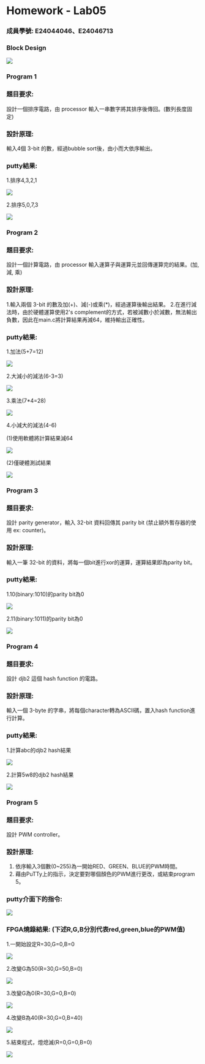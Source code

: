 # Homework - Lab05

### 成員學號: E24044046、E24046713

### Block Design

![](https://github.com/tysh0738/FPGA_Design/blob/master/Lab05/hw/E24044046/image/block_design.PNG)

### Program 1

### 題目要求:
設計一個排序電路，由 processor 輸入一串數字將其排序後傳回。(數列長度固定)

### 設計原理:
輸入4個 3-bit 的數，經過bubble sort後，由小而大依序輸出。

### putty結果:
1.排序4,3,2,1

![](https://github.com/tysh0738/FPGA_Design/blob/master/Lab05/hw/E24044046/image/sorting_01.PNG)

2.排序5,0,7,3

![](https://github.com/tysh0738/FPGA_Design/blob/master/Lab05/hw/E24044046/image/sorting_02.PNG)

### Program 2

### 題目要求:
設計一個計算電路，由 processor 輸入運算子與運算元並回傳運算完的結果。(加, 減, 乘)

### 設計原理:
1.輸入兩個 3-bit 的數及加(+)、減(-)或乘(*)，經過運算後輸出結果。
2.在進行減法時，由於硬體運算使用2's complement的方式，若被減數小於減數，無法輸出負數，因此在main.c將計算結果再減64，維持輸出正確性。

### putty結果:
1.加法(5+7=12)

![](https://github.com/tysh0738/FPGA_Design/blob/master/Lab05/hw/E24044046/image/arithmetic_01.PNG)

2.大減小的減法(6-3=3)

![](https://github.com/tysh0738/FPGA_Design/blob/master/Lab05/hw/E24044046/image/arithmetic_02.PNG)

3.乘法(7*4=28)

![](https://github.com/tysh0738/FPGA_Design/blob/master/Lab05/hw/E24044046/image/arithmetic_03.PNG)

4.小減大的減法(4-6)

(1)使用軟體將計算結果減64

![](https://github.com/tysh0738/FPGA_Design/blob/master/Lab05/hw/E24044046/image/arithmetic_04.PNG)

(2)僅硬體測試結果 

![](https://github.com/tysh0738/FPGA_Design/blob/master/Lab05/hw/E24044046/image/arithmetic_05.PNG)

### Program 3

### 題目要求:
設計 parity generator，輸入 32-bit 資料回傳其 parity bit (禁止額外暫存器的使用 ex: counter)。

### 設計原理:
輸入一筆 32-bit 的資料，將每一個bit進行xor的運算，運算結果即為parity bit。

### putty結果:
1.10(binary:1010)的parity bit為0

![](https://github.com/tysh0738/FPGA_Design/blob/master/Lab05/hw/E24044046/image/parity_01.PNG)

2.11(binary:1011)的parity bit為0

![](https://github.com/tysh0738/FPGA_Design/blob/master/Lab05/hw/E24044046/image/parity_02.PNG)


### Program 4

### 題目要求:
設計 djb2 這個 hash function 的電路。

### 設計原理:
輸入一個 3-byte 的字串，將每個character轉為ASCII碼，置入hash function進行計算。

### putty結果:
1.計算abc的djb2 hash結果

![](https://github.com/tysh0738/FPGA_Design/blob/master/Lab05/hw/E24044046/image/hash_01.PNG)

2.計算5w8的djb2 hash結果

![](https://github.com/tysh0738/FPGA_Design/blob/master/Lab05/hw/E24044046/image/hash_02.PNG)

### Program 5

### 題目要求:
設計 PWM controller。

### 設計原理:
1. 依序輸入3個數(0~255)為一開始RED、GREEN、BLUE的PWM時間。
2. 藉由PuTTy上的指示，決定要對哪個顏色的PWM進行更改，或結束program 5。

### putty介面下的指令:

![](https://github.com/tysh0738/FPGA_Design/blob/master/Lab05/hw/E24044046/image/PWM_01.PNG)

### FPGA燒錄結果: (下述R,G,B分別代表red,green,blue的PWM值)
1.一開始設定R=30,G=0,B=0

![](https://github.com/tysh0738/FPGA_Design/blob/master/Lab05/hw/E24044046/image/PWM_02.jpg)

2.改變G為50(R=30,G=50,B=0)

![](https://github.com/tysh0738/FPGA_Design/blob/master/Lab05/hw/E24044046/image/PWM_03.jpg)

3.改變G為0(R=30,G=0,B=0)

![](https://github.com/tysh0738/FPGA_Design/blob/master/Lab05/hw/E24044046/image/PWM_02.jpg)

4.改變B為40(R=30,G=0,B=40)

![](https://github.com/tysh0738/FPGA_Design/blob/master/Lab05/hw/E24044046/image/PWM_04.jpg)

5.結束程式，燈熄滅(R=0,G=0,B=0)

![](https://github.com/tysh0738/FPGA_Design/blob/master/Lab05/hw/E24044046/image/PWM_05.jpg)




